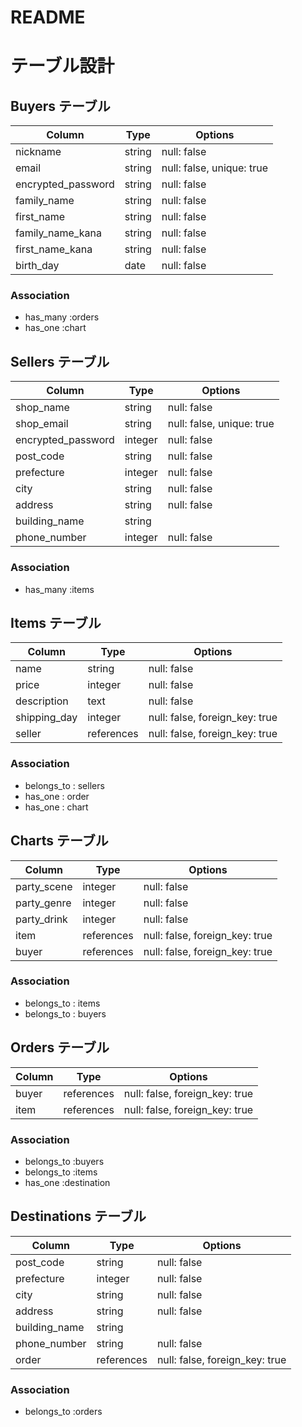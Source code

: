 # README

# テーブル設計

## Buyers テーブル

| Column             | Type   | Options                   |
| ------------------ | ------ | ------------------------- |
| nickname           | string | null: false               |
| email              | string | null: false, unique: true |
| encrypted_password | string | null: false               |
| family_name        | string | null: false               |
| first_name         | string | null: false               |
| family_name_kana   | string | null: false               |
| first_name_kana    | string | null: false               |
| birth_day          | date   | null: false               |

### Association

- has_many :orders
- has_one :chart

## Sellers テーブル

| Column             | Type        | Options                        |
| ------------------ | ----------- | ------------------------------ |
| shop_name          | string      | null: false                    |
| shop_email         | string      | null: false, unique: true      |
| encrypted_password | integer     | null: false                    |
| post_code          | string      | null: false                    |
| prefecture         | integer     | null: false                    |  <!--　ActiveHashでプルダウン選択　-->
| city               | string      | null: false                    |
| address            | string      | null: false                    |
| building_name      | string      |                                |
| phone_number       | integer     | null: false                    |

### Association

- has_many :items

## Items テーブル

| Column             | Type       | Options                            |
| ------------------ | ---------- | ---------------------------------- |
| name               | string     | null: false                        |
| price              | integer    | null: false                        |
| description        | text       | null: false                        |
| shipping_day       | integer    | null: false, foreign_key: true     |   <!--　ActiveHashでプルダウン選択　-->
| seller             | references | null: false, foreign_key: true     |

### Association

- belongs_to : sellers
- has_one : order
- has_one : chart


## Charts テーブル

| Column             | Type       | Options                            |
| ------------------ | ---------- | ---------------------------------- |
| party_scene        | integer    | null: false                        |   <!--　ActiveHashでプルダウン選択　-->
| party_genre        | integer    | null: false                        |   <!--　ActiveHashでプルダウン選択　-->
| party_drink        | integer    | null: false                        |   <!--　ActiveHashでプルダウン選択　-->
| item               | references | null: false, foreign_key: true     |
| buyer              | references | null: false, foreign_key: true     |

### Association

- belongs_to : items
- belongs_to : buyers

## Orders テーブル

| Column  | Type       | Options                        |
| ------- | ---------- | ------------------------------ |
| buyer   | references | null: false, foreign_key: true |
| item    | references | null: false, foreign_key: true |

### Association

- belongs_to :buyers
- belongs_to :items
- has_one  :destination

## Destinations テーブル

| Column                    | Type       | Options                            |
| ------------------------- | ---------- | ---------------------------------- |
| post_code                 | string     | null: false                        |
| prefecture                | integer    | null: false                        |  <!--　ActiveHashでプルダウン選択　-->
| city                      | string     | null: false                        |
| address                   | string     | null: false                        |
| building_name             | string     |                                    |
| phone_number              | string     | null: false                        |
| order                     | references | null: false, foreign_key: true     |

### Association

- belongs_to :orders